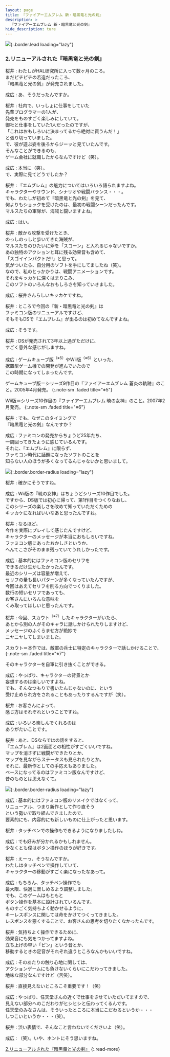 ```yaml
---
layout: page
title: 『ファイアーエムブレム 新・暗黒竜と光の剣』
description: >
  『ファイアーエムブレム 新・暗黒竜と光の剣』
hide_description: ture
---
```


![](/others/interviews/jp/nds/yfej/vol1/img_int/promo2.jpg){:.border.lead loading="lazy"}

### 2.リニューアルされた『暗黒竜と光の剣』

桜井
: わたしがHAL研究所に入って数ヶ月のころ。<br>まだピチピチの若造だったころ、<br>『暗黒竜と光の剣』が発売されました。

成広
: あ、そうだったんですか。

桜井
: 社内で、いっしょに仕事をしていた<br>先輩プログラマーの1人が、<br>発売をものすごく楽しみにしていて。<br>御社と仕事をしていた1人だったのですが、<br>「これはおもしろいに決まってるから絶対に買うんだ！」<br>と張り切っていました。<br>で、彼が遊ぶ姿を後ろからジーッと見ていたんです。<br>そんなことができるのも、<br>ゲーム会社に就職したからなんですけど（笑）。

成広
: 本当に（笑）。<br>で、実際に見てどうでしたか？

桜井
: 『エムブレム』の魅力についてはいろいろ語られますよね。<br>キャラクターやサウンド、シナリオや戦闘バランス・・・。<br>でも、わたしが初めて『暗黒竜と光の剣』を見て、<br>何よりもショックを受けたのは、最初の戦闘シーンだったんです。<br>マルスたちの軍隊が、海賊と闘いますよね。

成広
: はい。

桜井
: 敵から攻撃を受けたとき、<br>のっしのっしと歩いてきた海賊が、<br>マルスたちのひたいに斧を「スコーン」と入れるじゃないですか。<br>あの独特のアクションと耳に残る効果音も含めて、<br>「スゴイインパクトだ!!」と思って。<br>気がついたら、自分用のソフトを手にしてましたね（笑）。<br>なので、私のとっかかりは、戦闘アニメーションです。<br>それをキッカケに深くはまりこみ、<br>このソフトのいろんなおもしろさを知っていきました。

成広
: 桜井さんらしいキッカケですね。

桜井
: ところで今回の『新・暗黒竜と光の剣』は<br>ファミコン版のリニューアルですけど、<br>そもそもDSで『エムブレム』が出るのは初めてなんですよね。

成広
: そうです。

桜井
: DSが発売されて3年以上過ぎただけに、<br>すごく意外な感じがしますね。

成広
: ゲームキューブ版<sup>（※5）</sup>やWii版<sup>（※6）</sup>といった、<br>据置型ゲーム機での開発が進んでいたので<br>この時期になってしまったんです。

 ゲームキューブ版＝シリーズ9作目の『ファイアーエムブレム 蒼炎の軌跡』のこと。2005年4月発売。
{:.note-sm .faded title="※5"}

 Wii版＝シリーズ10作目の『ファイアーエムブレム 暁の女神』のこと。2007年2月発売。
{:.note-sm .faded title="※6"}

桜井
: でも、なぜこのタイミングで<br>『暗黒竜と光の剣』なんですか？

成広
: ファミコンの発売からちょうど25年たち、<br>一周回ってきたように感じているんです。<br>それに、『エムブレム』に限らず、<br>ファミコン時代に話題になったソフトのことを<br>知らない人のほうが多くなってるんじゃないかと思いまして。

![](/others/interviews/jp/nds/yfej/vol1/img_int/image03.jpg){:.border.border-radius loading="lazy"}
	

桜井
: 確かにそうですね。

成広
: Wii版の『暁の女神』はちょうどシリーズ10作目でした。<br> 	ですから、DS版では初心に帰って、第1作目をつくりなおし、<br>このシリーズの楽しさを改めて知っていただくための<br>キッカケになればいいなあと思ったんですね。

桜井
: なるほど。<br>今作を実際にプレイして感じたんですけど、<br>キャラクターのメッセージが本当におもしろいですね。<br>ファミコン版にあったおかしさというか、<br>へんてこさがそのまま残っていてうれしかったです。

成広
: 基本的にはファミコン版のセリフを<br>できるだけ生かしたかったんです。<br>最近のシリーズは容量が増えて、<br>セリフの量も長いパターンが多くなっていたんですが、<br>今回はあえてセリフを削る方向でつくりました。<br>数行の短いセリフであっても、<br>お客さんにいろんな意味を<br>くみ取ってほしいと思ったんです。

桜井
: 今回、スカウト<sup>（※7）</sup>したキャラクターがいたら、<br>あとから別の人がそのキャラに話しかけられたりしますけど、<br>メッセージのふくらませ方が絶妙で<br>ニヤニヤしてしまいました。

 スカウト＝本作では、敵軍の兵士に特定のキャラクターで話しかけることで、
{:.note-sm .faded title="※7"}

そのキャラクターを自軍に引き抜くことができる。
	

成広
: やっぱり、キャラクターの背景とか<br>妄想するのは楽しいですよね。<br>でも、そんなつもりで書いたんじゃないのに、という<br>受け止められ方をされることもあったりするんですが（笑）。

桜井
: お客さんによって、<br>感じ方はそれぞれということですね。

成広
: いろいろ楽しんでくれるのは<br>ありがたいことです。

桜井
: あと、DSならではの話をすると、<br>『エムブレム』は2画面との相性がすごくいいですね。<br>マップを消さずに戦闘ができたりとか、<br>マップを見ながらステータスも見られたりとか。<br>それに、最新作としての手応えもありました。<br>ベースになってるのはファミコン版なんですけど、<br>昔のものとは思えなくて。

![](/others/interviews/jp/nds/yfej/vol1/img_int/image04.jpg){:.border.border-radius loading="lazy"}

成広
: 基本的にはファミコン版のリメイクではなくって、<br>リニューアル、つまり新作として作り直そう<br>という勢いで取り組んできましたので、<br>要素的にも、内容的にも新しいものに仕上がったと思います。

桜井
: タッチペンでの操作もできるようになりましたしね。

成広
: でも好みが分かれるかもしれません。<br>少なくとも僕はボタン操作のほうが好きです。

桜井
: えーっ、そうなんですか。<br>わたしはタッチペンで操作していて、<br>キャラクターの移動がすごく楽になったなあって。

成広
: もちろん、タッチペン操作でも<br>最大限、快適に楽しめるよう調整しました。<br>でも、このゲームはもともと<br>ボタン操作を基本に設計されているんです。<br>ものすごく気持ちよく動かせるように、<br>キーレスポンスに関しては命をかけてつくってきました。<br>レスポンスを悪くすることで、お客さんの思考を切りたくなかったんです。

桜井
: 気持ちよく操作できるために、<br>効果音にも気をつかってますよね。<br>立ち上げの早い「ピン」という音とか、<br>移動するときの足音がそれぞれ違うところなんかもいいですね。

成広
: そのあたりの触り心地に関しては、<br>アクションゲームにも負けないくらいにこだわってきました。<br>地味な部分なんですけど（苦笑）。

桜井
: 直接見えないところこそ重要です！（笑）

成広
: やっぱり、任天堂さんの近くで仕事をさせていただいてますので、<br>見えない部分へのこだわりがヒシヒシと伝わってくるんです。<br>任天堂のみなさんは、そういったところに本当にこだわるというか・・・<br>しつこいというか・・・（笑）。

桜井
: 渋い表情で、そんなこと言わないでくださいよ（笑）。

成広
: （笑）。いや、ホントにそう思いますね。

				

[2.リニューアルされた『暗黒竜と光の剣』](2.md)
{:.read-more}

